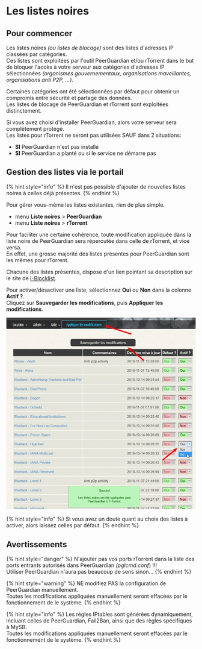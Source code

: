 # Les listes noires

## Pour commencer

Les listes noires _\(ou listes de blocage\)_ sont des listes d'adresses IP classées par catégories.   
Ces listes sont exploitées par l'outil PeerGuardian et/ou rTorrent dans le but de bloquer l'accès à votre serveur aux catégories d'adresses IP sélectionnées _\(organismes gouvernementaux, organisations maveillantes, organisations anti P2P, ...\)_.

Certaines catégories ont été sélectionnées par défaut pour obtenir un compromis entre sécurité et partage des données.   
Les listes de blocage de PeerGuardian et rTorrent sont exploitées distinctement.

Si vous avez choisi d'installer PeerGuardian, alors votre serveur sera complètement protégé.  
Les listes pour rTorrent ne seront pas utilisées SAUF dans 2 situations:

* **SI** PeerGuardian n'est pas installé
* **SI** PeerGuardian a planté ou si le service ne démarre pas

## Gestion des listes via le portail

{% hint style="info" %}
Il n'est pas possible d'ajouter de nouvelles listes noires à celles déjà présentes.
{% endhint %}

Pour gérer vous-même les listes existantes, rien de plus simple.

* menu **Liste noires** &gt; **PeerGuardian**
* menu **Liste noires** &gt; **rTorrent**

Pour faciliter une certaine cohérence, toute modification appliquée dans la liste noire de PeerGuardian sera répercutée dans celle de rTorrent, et vice versa.  
En effet, une grosse majorité des listes présentes pour PeerGuardian sont les mêmes pour rTorrent.

Chacune des listes présentes, dispose d'un lien pointant sa description sur le site de [I-Blocklist](https://www.iblocklist.com/).

Pour activer/désactiver une liste, sélectionnez **Oui** ou **Non** dans la colonne **Actif ?**.  
Cliquez sur **Sauvegarder les modifications**, puis **Appliquer les modifications**.

![](../.gitbook/assets/blocklists_change.jpg)

{% hint style="info" %}
Si vous avez un doute quant au choix des listes à activer, alors laissez celles par défaut.
{% endhint %}

## Avertissements

{% hint style="danger" %}
N'ajouter pas vos ports rTorrent dans la liste des ports entrants autorisés dans PeerGuardian _\(pglcmd.conf_\) !!!  
Utiliser PeerGuardian n'aura pas beaucoup de sens sinon...
{% endhint %}

{% hint style="warning" %}
NE modifiez PAS la configuration de PeerGuardian manuellement.  
Toutes les modifications appliquées manuellement seront effacées par le fonctionnement de le système.
{% endhint %}

{% hint style="info" %}
Les règles IPtables sont générées dynamiquement, incluant celles de PeerGuardian, Fail2Ban, ainsi que des règles spécifiques à MySB.  
Toutes les modifications appliquées manuellement seront effacées par le fonctionnement de le système.
{% endhint %}

